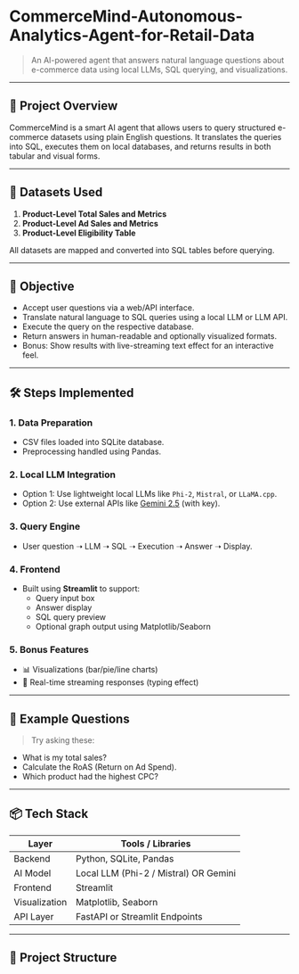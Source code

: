 # CommerceMind-Autonomous-Analytics-Agent-for-Retail-Data
> An AI-powered agent that answers natural language questions about e-commerce data using local LLMs, SQL querying, and visualizations.

---

## 🧠 Project Overview

CommerceMind is a smart AI agent that allows users to query structured e-commerce datasets using plain English questions. It translates the queries into SQL, executes them on local databases, and returns results in both tabular and visual forms.

---

## 📁 Datasets Used

1. **Product-Level Total Sales and Metrics**
2. **Product-Level Ad Sales and Metrics**
3. **Product-Level Eligibility Table**

All datasets are mapped and converted into SQL tables before querying.

---

## 🎯 Objective

- Accept user questions via a web/API interface.
- Translate natural language to SQL queries using a local LLM or LLM API.
- Execute the query on the respective database.
- Return answers in human-readable and optionally visualized formats.
- Bonus: Show results with live-streaming text effect for an interactive feel.

---

## 🛠️ Steps Implemented

### 1. **Data Preparation**
- CSV files loaded into SQLite database.
- Preprocessing handled using Pandas.

### 2. **Local LLM Integration**
- Option 1: Use lightweight local LLMs like `Phi-2`, `Mistral`, or `LLaMA.cpp`.
- Option 2: Use external APIs like [Gemini 2.5](https://aistudio.google.com/apikey) (with key).

### 3. **Query Engine**
- User question ➝ LLM ➝ SQL ➝ Execution ➝ Answer ➝ Display.

### 4. **Frontend**
- Built using **Streamlit** to support:
  - Query input box
  - Answer display
  - SQL query preview
  - Optional graph output using Matplotlib/Seaborn

### 5. **Bonus Features**
- 📊 Visualizations (bar/pie/line charts)
- 📡 Real-time streaming responses (typing effect)

---

## 🚀 Example Questions

> Try asking these:
- What is my total sales?
- Calculate the RoAS (Return on Ad Spend).
- Which product had the highest CPC?

---

## 📦 Tech Stack

| Layer          | Tools / Libraries                     |
|----------------|----------------------------------------|
| Backend        | Python, SQLite, Pandas                |
| AI Model       | Local LLM (Phi-2 / Mistral) OR Gemini |
| Frontend       | Streamlit                             |
| Visualization  | Matplotlib, Seaborn                   |
| API Layer      | FastAPI or Streamlit Endpoints        |

---

## 📁 Project Structure

